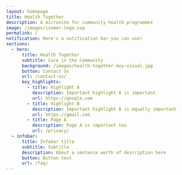 ```yaml
---
layout: homepage
title: Health Together
description: A microsite for community health programmes
image: /images/isomer-logo.svg
permalink: /
notification: Here's a notification bar you can use!
sections:
  - hero:
      title: Health Together
      subtitle: Care in the Community
      background: /images/health-together-key-visual.jpg
      button: Contact Us
      url: /contact-us/
      key_highlights:
        - title: Highlight A
          description: Important highlight A is important
          url: https://google.com
        - title: Highlight B
          description: Important highlight B is equally important
          url: https://gmail.com
        - title: Page A
          description: Page A is important too
          url: /privacy/
  - infobar:
      title: Infobar title
      subtitle: Subtitle
      description: About a sentence worth of description here
      button: Button text
      url: /faq/
---
```

